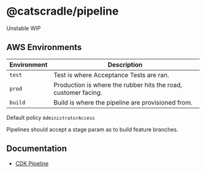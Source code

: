 # @catscradle/pipeline

Unstable WIP

## AWS Environments

| Environment | Description                                                    |
| ----------- | -------------------------------------------------------------- |
| `test`      | Test is where Acceptance Tests are ran.                        |
| `prod`      | Production is where the rubber hits the road, customer facing. |
| `build`     | Build is where the pipeline are provisioned from.              |

Default policy `AdministratorAccess`

Pipelines should accept a stage param as to build feature branches.

## Documentation

- [CDK Pipeline](https://docs.aws.amazon.com/cdk/v2/guide/cdk_pipeline.html)
